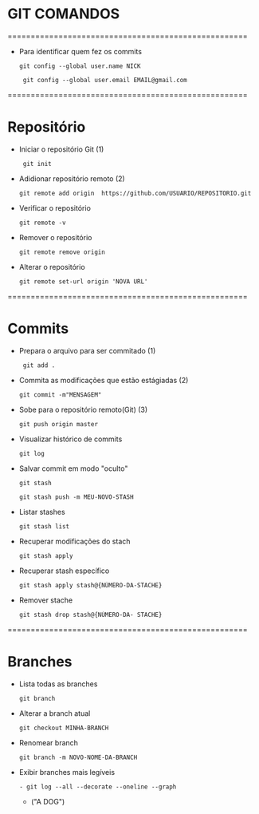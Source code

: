 # GIT COMANDOS    
====================================================
+ Para identificar quem fez os commits
    ```
    git config --global user.name NICK
   ```
   ```
    git config --global user.email EMAIL@gmail.com
   ```

====================================================
# Repositório
+ Iniciar o repositório Git (1)
    ```
     git init 
+ Adidionar repositório remoto (2)
    ```
    git remote add origin  https://github.com/USUARIO/REPOSITORIO.git

+ Verificar o repositório
    ```
    git remote -v
+ Remover o repositório   
    ```
    git remote remove origin
+ Alterar o repositório
    ```
    git remote set-url origin 'NOVA URL'

====================================================    
# Commits
+ Prepara o arquivo para ser commitado (1)
    ```
     git add .
+ Commita as modificações que estão estágiadas (2)
    ```
    git commit -m"MENSAGEM"
+ Sobe para o repositório remoto(Git) (3)
    ```
    git push origin master
 + Visualizar histórico de commits
    ```
    git log
+ Salvar commit em modo "oculto"
    ```
    git stash
    ```
    ```
    git stash push -m MEU-NOVO-STASH   
    ``` 
+ Listar stashes
    ```
    git stash list
+ Recuperar modificações do stach
    ```   
    git stash apply
+ Recuperar stash específico
    ```
    git stash apply stash@{NÚMERO-DA-STACHE} 
+ Remover stache
    ```
    git stash drop stash@{NÚMERO-DA- STACHE}       
==================================================== 
# Branches
+ Lista todas as branches
    ````
    git branch
+ Alterar a branch atual
    ````
    git checkout MINHA-BRANCH
+ Renomear branch
    ```
    git branch -m NOVO-NOME-DA-BRANCH
+ Exibir branches mais legíveis
    ```
   - git log --all --decorate --oneline --graph
   ```
    - ("A DOG")  



